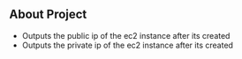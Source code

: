 ## About Project
- Outputs the public ip of the ec2 instance after its created
- Outputs the private ip of the ec2 instance after its created

